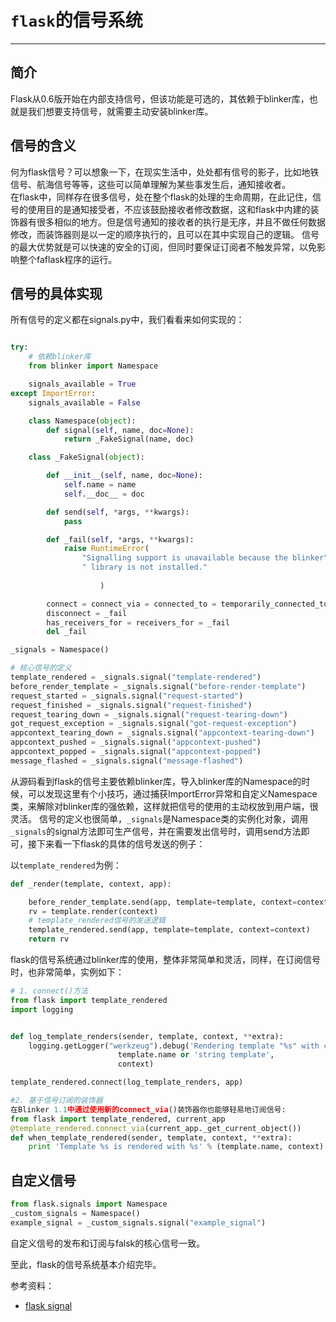 # `flask`的信号系统
---
## 简介  
Flask从0.6版开始在内部支持信号，但该功能是可选的，其依赖于blinker库，也就是我们想要支持信号，就需要主动安装blinker库。

## 信号的含义
何为flask信号？可以想象一下，在现实生活中，处处都有信号的影子，比如地铁信号、航海信号等等，这些可以简单理解为某些事发生后，通知接收者。  
在flask中，同样存在很多信号，处在整个flask的处理的生命周期，在此记住，信号的使用目的是通知接受者，不应该鼓励接收者修改数据，这和flask中内建的装饰器有很多相似的地方。但是信号通知的接收者的执行是无序，并且不做任何数据修改，而装饰器则是以一定的顺序执行的，且可以在其中实现自己的逻辑。 信号的最大优势就是可以快速的安全的订阅，但同时要保证订阅者不触发异常，以免影响整个faflask程序的运行。  

## 信号的具体实现  
所有信号的定义都在signals.py中，我们看看来如何实现的：  

```python

try:
    # 依赖blinker库
    from blinker import Namespace

    signals_available = True
except ImportError:
    signals_available = False

    class Namespace(object):
        def signal(self, name, doc=None):
            return _FakeSignal(name, doc)

    class _FakeSignal(object):

        def __init__(self, name, doc=None):
            self.name = name
            self.__doc__ = doc

        def send(self, *args, **kwargs):
            pass

        def _fail(self, *args, **kwargs):
            raise RuntimeError(
                "Signalling support is unavailable because the blinker"
                " library is not installed."
            
                    )

        connect = connect_via = connected_to = temporarily_connected_to = _fail
        disconnect = _fail
        has_receivers_for = receivers_for = _fail
        del _fail

_signals = Namespace()

# 核心信号的定义
template_rendered = _signals.signal("template-rendered")
before_render_template = _signals.signal("before-render-template")
request_started = _signals.signal("request-started")
request_finished = _signals.signal("request-finished")
request_tearing_down = _signals.signal("request-tearing-down")
got_request_exception = _signals.signal("got-request-exception")
appcontext_tearing_down = _signals.signal("appcontext-tearing-down")
appcontext_pushed = _signals.signal("appcontext-pushed")
appcontext_popped = _signals.signal("appcontext-popped")
message_flashed = _signals.signal("message-flashed")
```  

从源码看到flask的信号主要依赖blinker库，导入blinker库的Namespace的时候，可以发现这里有个小技巧，通过捕获ImportError异常和自定义Namespace类，来解除对blinker库的强依赖，这样就把信号的使用的主动权放到用户端，很灵活。
信号的定义也很简单，`_signals`是Namespace类的实例化对象，调用`_signals`的signal方法即可生产信号，并在需要发出信号时，调用send方法即可，接下来看一下flask的具体的信号发送的例子：

以`template_rendered`为例：
```python
def _render(template, context, app):

    before_render_template.send(app, template=template, context=context)
    rv = template.render(context)
    # template_rendered信号的发送逻辑
    template_rendered.send(app, template=template, context=context)
    return rv
```
flask的信号系统通过blinker库的使用，整体非常简单和灵活，同样，在订阅信号时，也非常简单，实例如下：

```python
# 1. connect()方法
from flask import template_rendered
import logging


def log_template_renders(sender, template, context, **extra):
    logging.getLogger("werkzeug").debug('Rendering template "%s" with context %s',
                        template.name or 'string template',
                        context)

template_rendered.connect(log_template_renders, app)

#2. 基于信号订阅的装饰器
在Blinker 1.1中通过使用新的connect_via()装饰器你也能够轻易地订阅信号:
from flask import template_rendered, current_app
@template_rendered.connect_via(current_app._get_current_object())
def when_template_rendered(sender, template, context, **extra):
    print 'Template %s is rendered with %s' % (template.name, context)
```

## 自定义信号 
```python
from flask.signals import Namespace
_custom_signals = Namespace()
example_signal = _custom_signals.signal("example_signal")
```
自定义信号的发布和订阅与falsk的核心信号一致。


至此，flask的信号系统基本介绍完毕。  

参考资料：
* [flask signal](https://flask.palletsprojects.com/en/1.1.x/signals/) 
